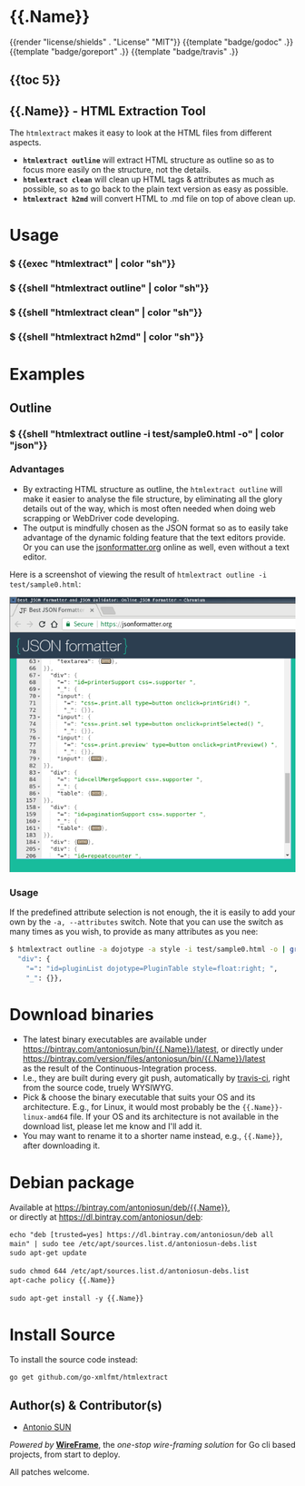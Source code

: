 
# {{.Name}}

{{render "license/shields" . "License" "MIT"}}
{{template "badge/godoc" .}}
{{template "badge/goreport" .}}
{{template "badge/travis" .}}

## {{toc 5}}

## {{.Name}} - HTML Extraction Tool

The `htmlextract` makes it easy to look at the HTML files from different aspects. 

- **`htmlextract outline`** will extract HTML structure as outline so as to focus more easily on the structure, not the details.
- **`htmlextract clean`** will clean up HTML tags & attributes as much as possible, so as to go back to the plain text version as easy as possible. 
- **`htmlextract h2md`** will convert HTML to .md file on top of above clean up.

# Usage

### $ {{exec "htmlextract" | color "sh"}}

### $ {{shell "htmlextract outline" | color "sh"}}

### $ {{shell "htmlextract clean" | color "sh"}}

### $ {{shell "htmlextract h2md" | color "sh"}}


# Examples

## Outline

### $ {{shell "htmlextract outline -i test/sample0.html -o" | color "json"}}

### Advantages

- By extracting HTML structure as outline, the `htmlextract outline` will make it easier to analyse the file structure, by eliminating all the glory details out of the way, which is most often needed when doing web scrapping or WebDriver code developing.
- The output is mindfully chosen as the JSON format so as to easily take advantage of the dynamic folding feature that the text editors provide. Or you can use the [jsonformatter.org](https://jsonformatter.org/) online as well, even without a text editor.

Here is a screenshot of viewing the result of `htmlextract outline -i test/sample0.html`:

![sample.png](sample.png "Sample screenshot")

### Usage

If the predefined attribute selection is not enough, the it is easily to add your own by the `-a, --attributes` switch. Note that you can use the switch as many times as you wish, to provide as many attributes as you nee:

```sh
$ htmlextract outline -a dojotype -a style -i test/sample0.html -o | grep -1 dojotype | head -3 
  "div": {
    "=": "id=pluginList dojotype=PluginTable style=float:right; ",
    "_": {}},
```

# Download binaries

- The latest binary executables are available under  
https://bintray.com/antoniosun/bin/{{.Name}}/latest, or directly under  
https://bintray.com/version/files/antoniosun/bin/{{.Name}}/latest  
as the result of the Continuous-Integration process.
- I.e., they are built during every git push, automatically by [travis-ci](https://travis-ci.org/), right from the source code, truely WYSIWYG.
- Pick & choose the binary executable that suits your OS and its architecture. E.g., for Linux, it would most probably be the `{{.Name}}-linux-amd64` file. If your OS and its architecture is not available in the download list, please let me know and I'll add it.
- You may want to rename it to a shorter name instead, e.g., `{{.Name}}`, after downloading it. 


# Debian package

Available at https://bintray.com/antoniosun/deb/{{.Name}},  
or directly at  https://dl.bintray.com/antoniosun/deb:

```
echo "deb [trusted=yes] https://dl.bintray.com/antoniosun/deb all main" | sudo tee /etc/apt/sources.list.d/antoniosun-debs.list
sudo apt-get update

sudo chmod 644 /etc/apt/sources.list.d/antoniosun-debs.list
apt-cache policy {{.Name}}

sudo apt-get install -y {{.Name}}
```



# Install Source

To install the source code instead:

```
go get github.com/go-xmlfmt/htmlextract
```


## Author(s) & Contributor(s)

- [Antonio SUN](https://github.com/AntonioSun)

_Powered by_ [**WireFrame**](https://github.com/go-easygen/wireframe), the _one-stop wire-framing solution_ for Go cli based projects, from start to deploy.

All patches welcome. 

